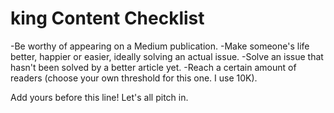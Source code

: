 # king Content Checklist

-Be worthy of appearing on a Medium publication.
-Make someone's life better, happier or easier, ideally solving an actual issue.
-Solve an issue that hasn't been solved by a better article yet.
-Reach a certain amount of readers (choose your own threshold for this one. I use 10K).

Add yours before this line! Let's all pitch in.
